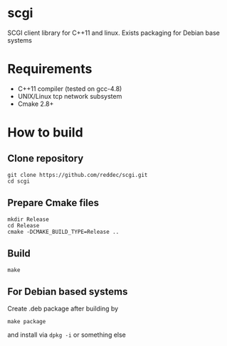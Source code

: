 # scgi
SCGI client library for C++11 and linux. Exists packaging for Debian base systems

# Requirements

* C++11 compiler (tested on gcc-4.8)
* UNIX/Linux tcp network subsystem
* Cmake 2.8+

# How to build

## Clone repository

```
git clone https://github.com/reddec/scgi.git
cd scgi
```

## Prepare Cmake files

```
mkdir Release
cd Release
cmake -DCMAKE_BUILD_TYPE=Release ..
```

## Build

```
make
```

## For Debian based systems

Create .deb package after building by

```
make package
```

and install via `dpkg -i` or something else


